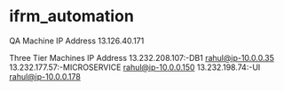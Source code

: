 # ifrm_automation


QA Machine IP Address
13.126.40.171

Three Tier Machines IP Address
13.232.208.107:-DB1                            rahul@ip-10.0.0.35
13.232.177.57:-MICROSERVICE                    rahul@ip-10.0.0.150
13.232.198.74:-UI                              rahul@ip-10.0.0.178
